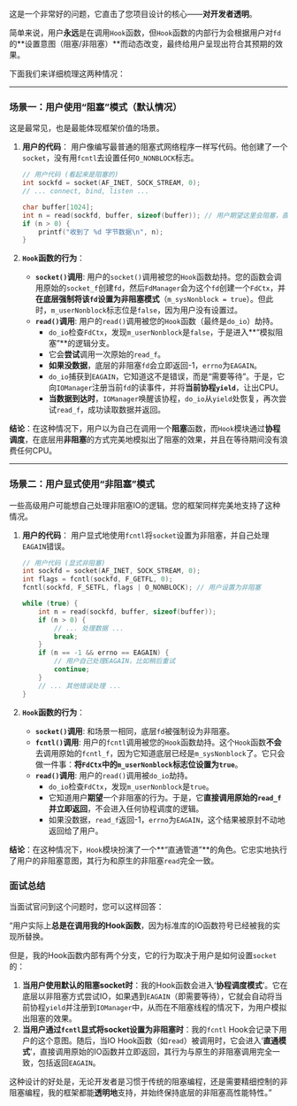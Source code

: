 这是一个非常好的问题，它直击了您项目设计的核心——**对开发者透明**。

简单来说，用户**永远**是在调用`Hook`函数，但`Hook`函数的内部行为会根据用户对`fd`的\*\*设置意图（阻塞/非阻塞）\*\*而动态改变，最终给用户呈现出符合其预期的效果。

下面我们来详细梳理这两种情况：

-----

### 场景一：用户使用“阻塞”模式（默认情况）

这是最常见，也是最能体现框架价值的场景。

1.  **用户的代码**：
    用户像编写最普通的阻塞式网络程序一样写代码。他创建了一个`socket`，没有用`fcntl`去设置任何`O_NONBLOCK`标志。

    ```cpp
    // 用户代码 (看起来是阻塞的)
    int sockfd = socket(AF_INET, SOCK_STREAM, 0);
    // ... connect, bind, listen ...

    char buffer[1024];
    int n = read(sockfd, buffer, sizeof(buffer)); // 用户期望这里会阻塞，直到有数据
    if (n > 0) {
        printf("收到了 %d 字节数据\n", n);
    }
    ```

2.  **`Hook`函数的行为**：

      * **`socket()`调用**: 用户的`socket()`调用被您的`Hook`函数劫持。您的函数会调用原始的`socket_f`创建`fd`，然后`FdManager`会为这个`fd`创建一个`FdCtx`，并**在底层强制将该`fd`设置为非阻塞模式**（`m_sysNonblock = true`）。但此时，`m_userNonblock`标志位是`false`，因为用户没有设置过。
      * **`read()`调用**: 用户的`read()`调用被您的`Hook`函数（最终是`do_io`）劫持。
          * `do_io`检查`FdCtx`，发现`m_userNonblock`是`false`，于是进入\*\*“模拟阻塞”\*\*的逻辑分支。
          * 它会**尝试**调用一次原始的`read_f`。
          * **如果没数据**，底层的非阻塞`fd`会立即返回-1，`errno`为`EAGAIN`。
          * `do_io`捕获到`EAGAIN`，它知道这不是错误，而是“需要等待”。于是，它向`IOManager`注册当前`fd`的读事件，并将**当前协程`yield`**，让出CPU。
          * **当数据到达时**，`IOManager`唤醒该协程，`do_io`从`yield`处恢复，再次尝试`read_f`，成功读取数据并返回。

**结论**：在这种情况下，用户以为自己在调用一个**阻塞**函数，而`Hook`模块通过**协程调度**，在底层用**非阻塞**的方式完美地模拟出了阻塞的效果，并且在等待期间没有浪费任何CPU。

-----

### 场景二：用户显式使用“非阻塞”模式

一些高级用户可能想自己处理非阻塞IO的逻辑。您的框架同样完美地支持了这种情况。

1.  **用户的代码**：
    用户显式地使用`fcntl`将`socket`设置为非阻塞，并自己处理`EAGAIN`错误。

    ```cpp
    // 用户代码 (显式非阻塞)
    int sockfd = socket(AF_INET, SOCK_STREAM, 0);
    int flags = fcntl(sockfd, F_GETFL, 0);
    fcntl(sockfd, F_SETFL, flags | O_NONBLOCK); // 用户设置为非阻塞

    while (true) {
        int n = read(sockfd, buffer, sizeof(buffer));
        if (n > 0) {
            // ... 处理数据 ...
            break;
        }
        if (n == -1 && errno == EAGAIN) {
            // 用户自己处理EAGAIN，比如稍后重试
            continue;
        }
        // ... 其他错误处理 ...
    }
    ```

2.  **`Hook`函数的行为**：

      * **`socket()`调用**: 和场景一相同，底层`fd`被强制设为非阻塞。
      * **`fcntl()`调用**: 用户的`fcntl`调用被您的`Hook`函数劫持。这个`Hook`函数**不会**去调用原始的`fcntl_f`，因为它知道底层已经是`m_sysNonblock`了。它只会做一件事：**将`FdCtx`中的`m_userNonblock`标志位设置为`true`**。
      * **`read()`调用**: 用户的`read()`调用被`do_io`劫持。
          * `do_io`检查`FdCtx`，发现`m_userNonblock`是`true`。
          * 它知道用户**期望**一个非阻塞的行为。于是，它**直接调用原始的`read_f`并立即返回**，不会进入任何协程调度的逻辑。
          * 如果没数据，`read_f`返回-1，`errno`为`EAGAIN`，这个结果被原封不动地返回给了用户。

**结论**：在这种情况下，`Hook`模块扮演了一个\*\*“直通管道”\*\*的角色。它忠实地执行了用户的非阻塞意图，其行为和原生的非阻塞`read`完全一致。

### **面试总结**

当面试官问到这个问题时，您可以这样回答：

“用户实际上**总是在调用我的Hook函数**，因为标准库的IO函数符号已经被我的实现所替换。

但是，我的Hook函数内部有两个分支，它的行为取决于用户是如何设置`socket`的：

1.  **当用户使用默认的阻塞socket时**：我的Hook函数会进入‘**协程调度模式**’。它在底层以非阻塞方式尝试IO，如果遇到`EAGAIN`（即需要等待），它就会自动将当前协程`yield`并注册到`IOManager`中，从而在不阻塞线程的情况下，为用户模拟出阻塞的效果。
2.  **当用户通过`fcntl`显式将socket设置为非阻塞时**：我的`fcntl` Hook会记录下用户的这个意图。随后，当IO Hook函数（如`read`）被调用时，它会进入‘**直通模式**’，直接调用原始的IO函数并立即返回，其行为与原生的非阻塞调用完全一致，包括返回`EAGAIN`。

这种设计的好处是，无论开发者是习惯于传统的阻塞编程，还是需要精细控制的非阻塞编程，我的框架都能**透明地**支持，并始终保持底层的非阻塞高性能特性。”